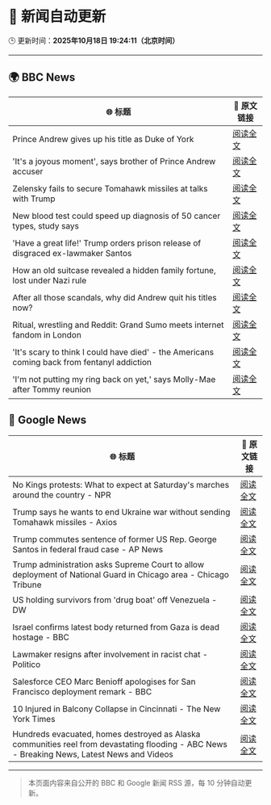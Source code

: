 # 🧠 新闻自动更新

🕒 更新时间：**2025年10月18日 19:24:11（北京时间）**

---

## 🌍 BBC News

| 🌐 标题 | 🔗 原文链接 |
|--------|-------------|
| Prince Andrew gives up his title as Duke of York | [阅读全文](https://www.bbc.com/news/articles/cgqlyw9g7weo?at_medium=RSS&at_campaign=rss) |
| 'It's a joyous moment', says brother of Prince Andrew accuser | [阅读全文](https://www.bbc.com/news/videos/ckgk1eknvzpo?at_medium=RSS&at_campaign=rss) |
| Zelensky fails to secure Tomahawk missiles at talks with Trump | [阅读全文](https://www.bbc.com/news/articles/c93dqew8l3xo?at_medium=RSS&at_campaign=rss) |
| New blood test could speed up diagnosis of 50 cancer types, study says | [阅读全文](https://www.bbc.com/news/articles/c205g21n1zzo?at_medium=RSS&at_campaign=rss) |
| 'Have a great life!' Trump orders prison release of disgraced ex-lawmaker Santos | [阅读全文](https://www.bbc.com/news/articles/cy5q3439xpqo?at_medium=RSS&at_campaign=rss) |
| How an old suitcase revealed a hidden family fortune, lost under Nazi rule | [阅读全文](https://www.bbc.com/news/articles/c33pvlez6yjo?at_medium=RSS&at_campaign=rss) |
| After all those scandals, why did Andrew quit his titles now? | [阅读全文](https://www.bbc.com/news/articles/c3ep8gd1qv3o?at_medium=RSS&at_campaign=rss) |
| Ritual, wrestling and Reddit: Grand Sumo meets internet fandom in London | [阅读全文](https://www.bbc.com/news/articles/c4gw7009342o?at_medium=RSS&at_campaign=rss) |
| 'It's scary to think I could have died' - the Americans coming back from fentanyl addiction | [阅读全文](https://www.bbc.com/news/articles/cm2e471159vo?at_medium=RSS&at_campaign=rss) |
| 'I'm not putting my ring back on yet,' says Molly-Mae after Tommy reunion | [阅读全文](https://www.bbc.com/news/articles/cg43lg3p7wno?at_medium=RSS&at_campaign=rss) |

## 📰 Google News

| 🌐 标题 | 🔗 原文链接 |
|--------|-------------|
| No Kings protests: What to expect at Saturday's marches around the country - NPR | [阅读全文](https://news.google.com/rss/articles/CBMiggFBVV95cUxPTHBaaFJudGhkc2ptUVJpVEJHQWF3bDNrb3JDVjBEMUhNWGpZbkh3c0VEcFFZUzJRT0g2Vnp6VFkzN0ktVFR3b3RyM1I1Sm5vYVRrVUFIeHl5QzdnNTlRZ2taYWJpb0tLbkVsSmhMYXZkM29yVXVaWUwtdjBOSzdyTWlB?oc=5) |
| Trump says he wants to end Ukraine war without sending Tomahawk missiles - Axios | [阅读全文](https://news.google.com/rss/articles/CBMiiAFBVV95cUxOUk9vSFRLLXBuUkFnTHVqTzRLVFlMMFB0OTdPbkp2bzRaWFZUMnRrdlJ2NUdWWlNuckpTMThhQ01xSHdJbDAzRmZVUXBZajFvOWdLcmkwOVRiT1pGZndHN3ppVGxpMGJjWWp2Y1JQdDZCNEV1N3hHU3FwY3RoQzcyWXdqX0lLbk9h?oc=5) |
| Trump commutes sentence of former US Rep. George Santos in federal fraud case - AP News | [阅读全文](https://news.google.com/rss/articles/CBMinwFBVV95cUxOZzUxMDJLeDNsOG0xZEVEOThvY0lOM0U4WHA0dlNXZlFSbUp3LU9uc2k1cGNhRGR5M1RlSTJ5T3lCRWctaHAxMzRET2JCVnZpaXhpbWthMlZsTklvaXd1YS1UVlJKX1dNQllfMmFCOXhFMTdGQlpXamRTT0ljRE85OERkU0dBVkJPcktULURHYXZtTEx2S25ITzJFZTQzTXM?oc=5) |
| Trump administration asks Supreme Court to allow deployment of National Guard in Chicago area - Chicago Tribune | [阅读全文](https://news.google.com/rss/articles/CBMijgFBVV95cUxNeVhkUUItZE91VklWVWZuSnhTT1NuZDVxZUZGamtPYzI2VGNPTTZuLUZNTDFjaEo5WnpZNV94aDMybkYwbEtBODhHQ2tDbTdpdE9sWG1jalh3aTIySklWanlQb2hmSGFPdGhQdzk5Ri1kSGxJeHJlTEVJRFY5UnQtWmFDUDRQYUtjQTd2VGt3?oc=5) |
| US holding survivors from 'drug boat' off Venezuela - DW | [阅读全文](https://news.google.com/rss/articles/CBMiigFBVV95cUxOWUVFLUhUR2pKM2pIMXFFSVFoMlE0bWpNbm1NSVJtR1JHMElkR0xuZG4zSlNscVdMeExJREdydXV4dE5yd2FaSzdUQ3FKSE5mTmhrdW9QSlhETTU5a2R4YkdNNUtpMk1WQi1kUGg2RGQ0aW8zVURsVG0yNXBpWkN4S1JKWE5tZ0JvdGc?oc=5) |
| Israel confirms latest body returned from Gaza is dead hostage - BBC | [阅读全文](https://news.google.com/rss/articles/CBMiWkFVX3lxTE1UUFd3cVFBVk9ybHBxa2k4aGhiQmJRNXJMR3BXNkE3cUgyTGhGTFp4d1Yyai1BakJGTEo0VDRUby1ncnE1VDZlZzhhc0lMQlZ6ZDItNThseWhNUdIBX0FVX3lxTE5iNjVnNGZ1MTM3eTFVT013OHlPTUlYeGZURmJtNjR1eUN6eHQ1SThOU3ZXNTRaVU5LdWJHYjJpMEM1QTY1Sno5SDB4NXRxVU1wY1RwMERlbGlsekN3UVhF?oc=5) |
| Lawmaker resigns after involvement in racist chat - Politico | [阅读全文](https://news.google.com/rss/articles/CBMioAFBVV95cUxOREZVc1laWU1lT3ZrSFBzRWp5dExsVVZNRnZwMzhSV2JPUHV6d3FNYmxOaEJTRnZYV1IxMm5lVDlzZFYzNFcxaW5VcUhVV2xPTTl6NkJYdEdaVkZ0WFJ2UW14Mjl1ajMwenZqNEJQNnBjUTkxTk00cmRRcUl5ejlqS21TUWVUX1g1eHZ5ai1mT3lDRnVXeEVTZ2ZUa0JvUGZ4?oc=5) |
| Salesforce CEO Marc Benioff apologises for San Francisco deployment remark - BBC | [阅读全文](https://news.google.com/rss/articles/CBMiWkFVX3lxTE80WEs2LUZ3TzFNd0hFM2VtejN0Vm5pOTlJblp1R0dzbXcxZHJuU3ZWQnVYcGJ1WG5ucV9vaERIb0s4TkItTElrUzBLcnVOUlQzZDZYQ3FkQnp3UdIBX0FVX3lxTE9rVEttc2lOc19DWllKc2pXbDZYU19KTl83NnNWNnJYSjBMelh3TXFiVnJjeXRrT0tMV0RqT2JjMzJZYzRFQkJWeXhnY2pHMVViZEltQ0lkS1JvZ1dVOUtV?oc=5) |
| 10 Injured in Balcony Collapse in Cincinnati - The New York Times | [阅读全文](https://news.google.com/rss/articles/CBMiekFVX3lxTFBtWHphYWp5aVVycHdwdUxRSVhibDNIRzdjLVEwZG53ODlXWlAzRGp1MUpqUVdQbHZIZ1VqYzcyakhRVnFMS1dfR2RDVkg4dW5POC0tWGZxcXVsS0Q0X2JWR3VrMWhrbjJveWVQRHFtQmowYUpqVTl5NFRB?oc=5) |
| Hundreds evacuated, homes destroyed as Alaska communities reel from devastating flooding - ABC News - Breaking News, Latest News and Videos | [阅读全文](https://news.google.com/rss/articles/CBMitgFBVV95cUxQenRRdkloSXZNNUNVTzFwZEV0WHUtT08zWDctMnk4LVp2Z3VoZ2g0aXVGc0ZiTURsS1JFVmJIamdPSm1fRERMMmdwcFRld2ZDUnJwY010OVFxYk1IcjN4M0VyZktHTnFWeGh0MVUwMGFES2tITk9CVlJUcjFPbWVWeFFXaUZmOXBHYkYwcFVKUHZWbmNfdFFsMWtUWGJzNldSX0pZUXVObWptb2R5dHVaNmRaZXJsQQ?oc=5) |

---
> 本页面内容来自公开的 BBC 和 Google 新闻 RSS 源，每 10 分钟自动更新。